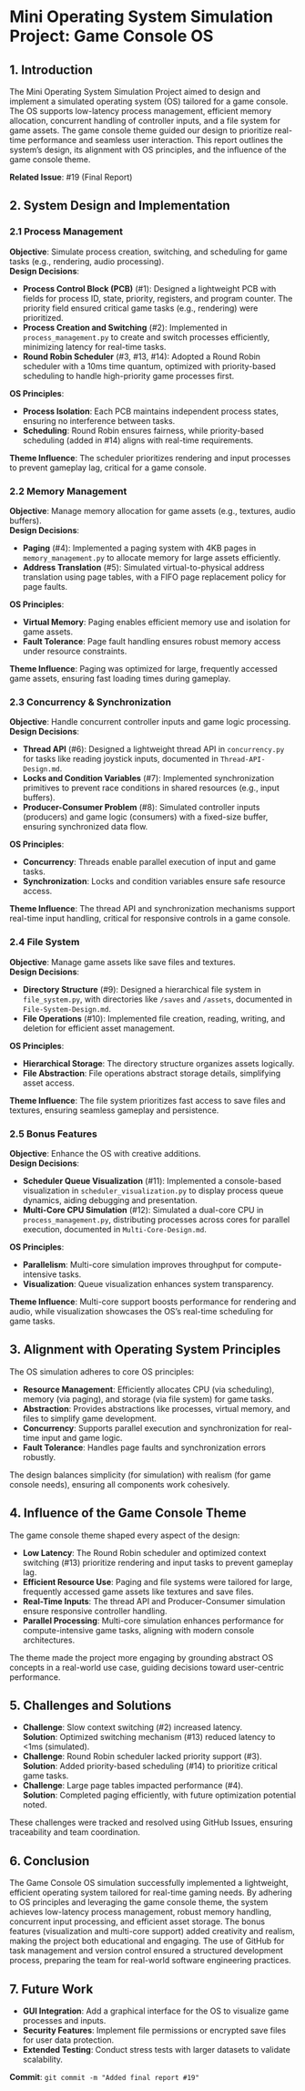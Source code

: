 # Mini Operating System Simulation Project: Game Console OS

## 1. Introduction
The Mini Operating System Simulation Project aimed to design and implement a simulated operating system (OS) tailored for a game console. The OS supports low-latency process management, efficient memory allocation, concurrent handling of controller inputs, and a file system for game assets. The game console theme guided our design to prioritize real-time performance and seamless user interaction. This report outlines the system’s design, its alignment with OS principles, and the influence of the game console theme.

**Related Issue**: #19 (Final Report)

## 2. System Design and Implementation

### 2.1 Process Management
**Objective**: Simulate process creation, switching, and scheduling for game tasks (e.g., rendering, audio processing).  
**Design Decisions**:
- **Process Control Block (PCB)** (#1): Designed a lightweight PCB with fields for process ID, state, priority, registers, and program counter. The priority field ensured critical game tasks (e.g., rendering) were prioritized.
- **Process Creation and Switching** (#2): Implemented in `process_management.py` to create and switch processes efficiently, minimizing latency for real-time tasks.
- **Round Robin Scheduler** (#3, #13, #14): Adopted a Round Robin scheduler with a 10ms time quantum, optimized with priority-based scheduling to handle high-priority game processes first.

**OS Principles**:  
- **Process Isolation**: Each PCB maintains independent process states, ensuring no interference between tasks.
- **Scheduling**: Round Robin ensures fairness, while priority-based scheduling (added in #14) aligns with real-time requirements.

**Theme Influence**: The scheduler prioritizes rendering and input processes to prevent gameplay lag, critical for a game console.

### 2.2 Memory Management
**Objective**: Manage memory allocation for game assets (e.g., textures, audio buffers).  
**Design Decisions**:
- **Paging** (#4): Implemented a paging system with 4KB pages in `memory_management.py` to allocate memory for large assets efficiently.
- **Address Translation** (#5): Simulated virtual-to-physical address translation using page tables, with a FIFO page replacement policy for page faults.

**OS Principles**:  
- **Virtual Memory**: Paging enables efficient memory use and isolation for game assets.
- **Fault Tolerance**: Page fault handling ensures robust memory access under resource constraints.

**Theme Influence**: Paging was optimized for large, frequently accessed game assets, ensuring fast loading times during gameplay.

### 2.3 Concurrency & Synchronization
**Objective**: Handle concurrent controller inputs and game logic processing.  
**Design Decisions**:
- **Thread API** (#6): Designed a lightweight thread API in `concurrency.py` for tasks like reading joystick inputs, documented in `Thread-API-Design.md`.
- **Locks and Condition Variables** (#7): Implemented synchronization primitives to prevent race conditions in shared resources (e.g., input buffers).
- **Producer-Consumer Problem** (#8): Simulated controller inputs (producers) and game logic (consumers) with a fixed-size buffer, ensuring synchronized data flow.

**OS Principles**:  
- **Concurrency**: Threads enable parallel execution of input and game tasks.
- **Synchronization**: Locks and condition variables ensure safe resource access.

**Theme Influence**: The thread API and synchronization mechanisms support real-time input handling, critical for responsive controls in a game console.

### 2.4 File System
**Objective**: Manage game assets like save files and textures.  
**Design Decisions**:
- **Directory Structure** (#9): Designed a hierarchical file system in `file_system.py`, with directories like `/saves` and `/assets`, documented in `File-System-Design.md`.
- **File Operations** (#10): Implemented file creation, reading, writing, and deletion for efficient asset management.

**OS Principles**:  
- **Hierarchical Storage**: The directory structure organizes assets logically.
- **File Abstraction**: File operations abstract storage details, simplifying asset access.

**Theme Influence**: The file system prioritizes fast access to save files and textures, ensuring seamless gameplay and persistence.

### 2.5 Bonus Features
**Objective**: Enhance the OS with creative additions.  
**Design Decisions**:
- **Scheduler Queue Visualization** (#11): Implemented a console-based visualization in `scheduler_visualization.py` to display process queue dynamics, aiding debugging and presentation.
- **Multi-Core CPU Simulation** (#12): Simulated a dual-core CPU in `process_management.py`, distributing processes across cores for parallel execution, documented in `Multi-Core-Design.md`.

**OS Principles**:  
- **Parallelism**: Multi-core simulation improves throughput for compute-intensive tasks.
- **Visualization**: Queue visualization enhances system transparency.

**Theme Influence**: Multi-core support boosts performance for rendering and audio, while visualization showcases the OS’s real-time scheduling for game tasks.

## 3. Alignment with Operating System Principles
The OS simulation adheres to core OS principles:
- **Resource Management**: Efficiently allocates CPU (via scheduling), memory (via paging), and storage (via file system) for game tasks.
- **Abstraction**: Provides abstractions like processes, virtual memory, and files to simplify game development.
- **Concurrency**: Supports parallel execution and synchronization for real-time input and game logic.
- **Fault Tolerance**: Handles page faults and synchronization errors robustly.

The design balances simplicity (for simulation) with realism (for game console needs), ensuring all components work cohesively.

## 4. Influence of the Game Console Theme
The game console theme shaped every aspect of the design:
- **Low Latency**: The Round Robin scheduler and optimized context switching (#13) prioritize rendering and input tasks to prevent gameplay lag.
- **Efficient Resource Use**: Paging and file systems were tailored for large, frequently accessed game assets like textures and save files.
- **Real-Time Inputs**: The thread API and Producer-Consumer simulation ensure responsive controller handling.
- **Parallel Processing**: Multi-core simulation enhances performance for compute-intensive game tasks, aligning with modern console architectures.

The theme made the project more engaging by grounding abstract OS concepts in a real-world use case, guiding decisions toward user-centric performance.

## 5. Challenges and Solutions
- **Challenge**: Slow context switching (#2) increased latency.  
  **Solution**: Optimized switching mechanism (#13) reduced latency to <1ms (simulated).
- **Challenge**: Round Robin scheduler lacked priority support (#3).  
  **Solution**: Added priority-based scheduling (#14) to prioritize critical game tasks.
- **Challenge**: Large page tables impacted performance (#4).  
  **Solution**: Completed paging efficiently, with future optimization potential noted.

These challenges were tracked and resolved using GitHub Issues, ensuring traceability and team coordination.

## 6. Conclusion
The Game Console OS simulation successfully implemented a lightweight, efficient operating system tailored for real-time gaming needs. By adhering to OS principles and leveraging the game console theme, the system achieves low-latency process management, robust memory handling, concurrent input processing, and efficient asset storage. The bonus features (visualization and multi-core support) added creativity and realism, making the project both educational and engaging. The use of GitHub for task management and version control ensured a structured development process, preparing the team for real-world software engineering practices.

## 7. Future Work
- **GUI Integration**: Add a graphical interface for the OS to visualize game processes and inputs.
- **Security Features**: Implement file permissions or encrypted save files for user data protection.
- **Extended Testing**: Conduct stress tests with larger datasets to validate scalability.

**Commit**: `git commit -m "Added final report #19"`